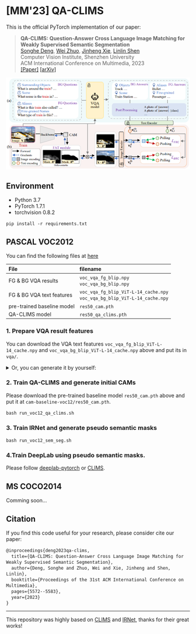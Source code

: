# [MM'23] QA-CLIMS

This is the official PyTorch implementation of our paper:

> **QA-CLIMS: Question-Answer Cross Language Image Matching for Weakly Supervised Semantic Segmentation** <br>
> [Songhe Deng](https://github.com/Tiiiktak), [Wei Zhuo](), [Jinheng Xie](https://github.com/Sierkinhane), [Linlin Shen](https://scholar.google.com/citations?user=AZ_y9HgAAAAJ) <br>
> Computer Vision Institute, Shenzhen University<br>
> ACM International Conference on Multimedia, 2023 <br>
> [[Paper]](https://dl.acm.org/doi/10.1145/3581783.3612148) [[arXiv]](https://arxiv.org/abs/2401.09883)

<img src="source/method_fig.png" width="800"/>

## Environment

- Python 3.7
- PyTorch 1.7.1
- torchvision 0.8.2

```shell
pip install -r requirements.txt
```

## PASCAL VOC2012

You can find the following files at [here](https://drive.google.com/drive/folders/1U79Lmp-ufajPCUG7jAVyk924f9YmQSsA?usp=drive_link)

| File                       | filename                                                                       |
|:---------------------------|:-------------------------------------------------------------------------------|
| FG & BG VQA results        | `voc_vqa_fg_blip.npy` <br> `voc_vqa_bg_blip.npy`                               | 
| FG & BG VQA text features  | `voc_vqa_fg_blip_ViT-L-14_cache.npy` <br> `voc_vqa_bg_blip_ViT-L-14_cache.npy` |
| pre-trained baseline model | `res50_cam.pth`                                                                |
| QA-CLIMS model             | `res50_qa_clims.pth`                                                           |


### 1. Prepare VQA result features

You can download the VQA text features `voc_vqa_fg_blip_ViT-L-14_cache.npy` and `voc_vqa_bg_blip_ViT-L-14_cache.npy` above 
and put its in `vqa/`.

<details>
<summary>Or, you can generate it by yourself:</summary>

To generate VQA results, please follow [third_party/README](third_party/README.md#BLIP).

After that, run following command to generate VQA text features:

```shell
python tools/gen_text_feats_cache.py voc \
    --vqa_fg_file vqa/voc_vqa_fg_blip.npy \
    --vqa_fg_cache_file vqa/voc_vqa_fg_blip_ViT-L-14_cache.npy \
    --vqa_bg_file vqa/voc_vqa_bg_blip.npy \
    --vqa_bg_cache_file vqa/voc_vqa_bg_blip_ViT-L-14_cache.npy \
    --clip ViT-L/14
```

</details>


### 2. Train QA-CLIMS and generate initial CAMs

Please download the pre-trained baseline model `res50_cam.pth` above and put it at `cam-baseline-voc12/res50_cam.pth`.

```shell
bash run_voc12_qa_clims.sh
```

### 3. Train IRNet and generate pseudo semantic masks

```shell
bash run_voc12_sem_seg.sh
```

### 4.Train DeepLab using pseudo semantic masks. 

Please follow [deeplab-pytorch](https://github.com/kazuto1011/deeplab-pytorch) or [CLIMS](https://github.com/CVI-SZU/CLIMS/tree/master/segmentation/deeplabv2).

## MS COCO2014

Comming soon...


## Citation

If you find this code useful for your research, please consider cite our paper:

```
@inproceedings{deng2023qa-clims,
  title={QA-CLIMS: Question-Answer Cross Language Image Matching for Weakly Supervised Semantic Segmentation},
  author={Deng, Songhe and Zhuo, Wei and Xie, Jinheng and Shen, Linlin},
  booktitle={Proceedings of the 31st ACM International Conference on Multimedia},
  pages={5572--5583},
  year={2023}
}
```


---

This repository was highly based on [CLIMS](https://github.com/CVI-SZU/CLIMS) and [IRNet](https://github.com/jiwoon-ahn/irn), thanks for their great works!